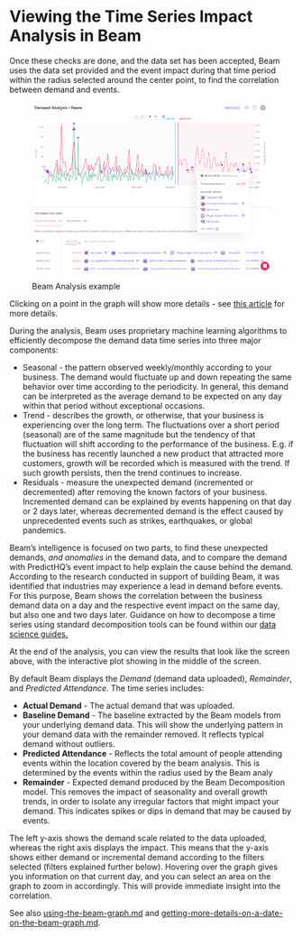 # Viewing the Time Series Impact Analysis in Beam

Once these checks are done, and the data set has been accepted, Beam uses the data set provided and the event impact during that time period within the radius selected around the center point, to find the correlation between demand and events.

<figure><img src="../.gitbook/assets/image (64).png" alt=""><figcaption><p>Beam Analysis example</p></figcaption></figure>

Clicking on a point in the graph will show more details - see [this article](getting-more-details-on-a-date-on-the-beam-graph.md) for more details.

During the analysis, Beam uses proprietary machine learning algorithms to efficiently decompose the demand data time series into three major components:

* Seasonal - the pattern observed weekly/monthly according to your business. The demand would fluctuate up and down repeating the same behavior over time according to the periodicity. In general, this demand can be interpreted as the average demand to be expected on any day within that period without exceptional occasions.
* Trend - describes the growth, or otherwise, that your business is experiencing over the long term. The fluctuations over a short period (seasonal) are of the same magnitude but the tendency of that fluctuation will shift according to the performance of the business. E.g. if the business has recently launched a new product that attracted more customers, growth will be recorded which is measured with the trend. If such growth persists, then the trend continues to increase.
* Residuals - measure the unexpected demand (incremented or decremented) after removing the known factors of your business. Incremented demand can be explained by events happening on that day or 2 days later, whereas decremented demand is the effect caused by unprecedented events such as strikes, earthquakes, or global pandemics.

Beam’s intelligence is focused on two parts, to find these unexpected demands, _and anomalies_ in the demand data, and to compare the demand with PredictHQ’s event impact to help explain the cause behind the demand. According to the research conducted in support of building Beam, it was identified that industries may experience a lead in demand before events. For this purpose, Beam shows the correlation between the business demand data on a day and the respective event impact on the same day, but also one and two days later. Guidance on how to decompose a time series using standard decomposition tools can be found within our [data science guides.](https://app.gitbook.com/s/tNhzHETmXsrWeVBndqqJ/getting-started/guides/events-api-guides/attendance-based-events-data-science-guides)

At the end of the analysis, you can view the results that look like the screen above, with the interactive plot showing in the middle of the screen.

By default Beam displays the _Demand_ (demand data uploaded), _Remainder_, and _Predicted Attendance_. The time series includes:

* **Actual Demand** - The actual demand that was uploaded.
* **Baseline Demand** - The baseline extracted by the Beam models from your underlying demand data. This will show the underlying pattern in your demand data with the remainder removed. It reflects typical demand without outliers.
* **Predicted Attendance** - Reflects the total amount of people attending events within the location covered by the beam analysis. This is determined by the events within the radius used by the Beam analy
* **Remainder** - Expected demand produced by the Beam Decomposition model. This removes the impact of seasonality and overall growth trends, in order to isolate any irregular factors that might impact your demand. This indicates spikes or dips in demand that may be caused by events.

The left y-axis shows the demand scale related to the data uploaded, whereas the right axis displays the impact. This means that the y-axis shows either demand or incremental demand according to the filters selected (filters explained further below). Hovering over the graph gives you information on that current day, and you can select an area on the graph to zoom in accordingly. This will provide immediate insight into the correlation.

See also [using-the-beam-graph.md](using-the-beam-graph.md "mention") and [getting-more-details-on-a-date-on-the-beam-graph.md](getting-more-details-on-a-date-on-the-beam-graph.md "mention").
